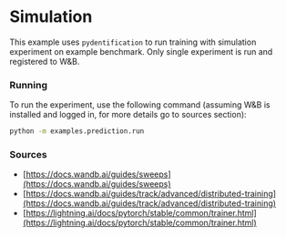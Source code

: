 # Simulation

This example uses `pydentification` to run training with simulation experiment on example benchmark. 
Only single experiment is run and registered to W&B.

### Running

To run the experiment, use the following command (assuming W&B is installed and logged in, for more details go to
sources section):

```bash
python -m examples.prediction.run
```

### Sources

* [https://docs.wandb.ai/guides/sweeps](https://docs.wandb.ai/guides/sweeps)
* [https://docs.wandb.ai/guides/track/advanced/distributed-training](https://docs.wandb.ai/guides/track/advanced/distributed-training)
* [https://lightning.ai/docs/pytorch/stable/common/trainer.html](https://lightning.ai/docs/pytorch/stable/common/trainer.html)
